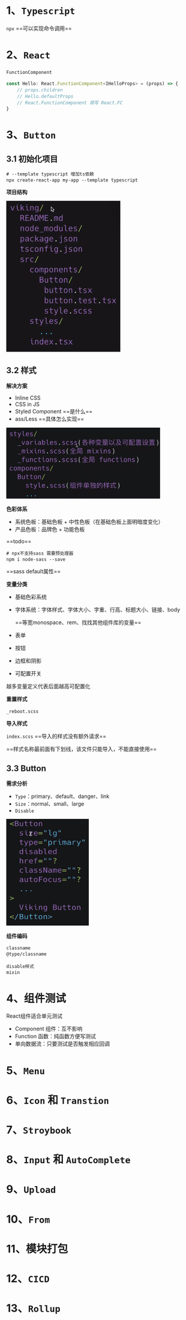 # 1、`Typescript`

`npx` ==可以实现命令调用==

# 2、`React`

`FunctionComponent`

```ts
const Hello: React.FunctionComponent<IHelloProps> = (props) => {
    // props.children
    // Hello.defaultProps
    // React.FunctionComponent 简写 React.FC
}
```

# 3、`Button`

## 3.1 初始化项目

```shell
# --template typescript 增加ts依赖
npx create-react-app my-app --template typescript
```

**项目结构**

<img src="../../assets/6f0dbd2bb211ae7c6b09e4ff367a522.jpg" alt="6f0dbd2bb211ae7c6b09e4ff367a522" style="zoom:50%;" />

## 3.2 样式

**解决方案**

- Inline CSS
- CSS in JS
- Styled Component ==是什么==
- ass/Less ==具体怎么实现==

<img src="../../assets/03f67dca81962cb8658a269d2f229d3.jpg" alt="03f67dca81962cb8658a269d2f229d3" style="zoom:40%;" />

**色彩体系**

- 系统色板：基础色板 + 中性色板（在基础色板上面明暗度变化）
- 产品色板：品牌色 + 功能色板

==todo==

```shell
# npx不支持sass 需要预处理器
npm i node-sass --save
```

==sass default属性==

**变量分类**

- 基础色彩系统

- 字体系统：字体样式、字体大小、字重、行高、标题大小、链接、body

  ==等宽monospace、rem、找找其他组件库的变量==

- 表单

- 按钮

- 边框和阴影

- 可配置开关

越多变量定义代表后面越高可配置化

**重置样式**

`_reboot.scss`

**导入样式**

`index.scss` ==导入的样式没有额外请求==

==样式名称最前面有下划线，该文件只能导入，不能直接使用==

## 3.3 Button

**需求分析**

- `Type`：primary、default、danger、link
- `Size`：normal、small、large
- `Disable`

<img src="../../assets/a137e6f7f197264f38939f287eaf37f.jpg" alt="a137e6f7f197264f38939f287eaf37f" style="zoom:40%;" />

**组件编码**

```shell
classname
@type/classname

disable样式
mixin
```

# 4、组件测试

React组件适合单元测试

- Component 组件：互不影响
- Function 函数：纯函数方便写测试
- 单向数据流：只要测试是否触发相应回调



# 5、`Menu`

# 6、`Icon` 和 `Transtion`

# 7、`Stroybook`

# 8、`Input` 和 `AutoComplete`

# 9、`Upload`

# 10、`From`

# 11、模块打包

# 12、`CICD`

# 13、`Rollup`



